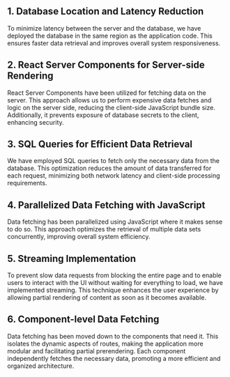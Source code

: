 ## 1. Database Location and Latency Reduction

To minimize latency between the server and the database, we have deployed the database in the same region as the application code. This ensures faster data retrieval and improves overall system responsiveness.

## 2. React Server Components for Server-side Rendering

React Server Components have been utilized for fetching data on the server. This approach allows us to perform expensive data fetches and logic on the server side, reducing the client-side JavaScript bundle size. Additionally, it prevents exposure of database secrets to the client, enhancing security.

## 3. SQL Queries for Efficient Data Retrieval

We have employed SQL queries to fetch only the necessary data from the database. This optimization reduces the amount of data transferred for each request, minimizing both network latency and client-side processing requirements.

## 4. Parallelized Data Fetching with JavaScript

Data fetching has been parallelized using JavaScript where it makes sense to do so. This approach optimizes the retrieval of multiple data sets concurrently, improving overall system efficiency.

## 5. Streaming Implementation

To prevent slow data requests from blocking the entire page and to enable users to interact with the UI without waiting for everything to load, we have implemented streaming. This technique enhances the user experience by allowing partial rendering of content as soon as it becomes available.

## 6. Component-level Data Fetching

Data fetching has been moved down to the components that need it. This isolates the dynamic aspects of routes, making the application more modular and facilitating partial prerendering. Each component independently fetches the necessary data, promoting a more efficient and organized architecture.
